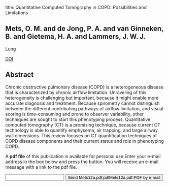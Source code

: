 title: Quantitative Computed Tomography in COPD: Possibilities and Limitations

## Mets, O. M. and de Jong, P. A. and van Ginneken, B. and Gietema, H. A. and Lammers, J. W. J.
Lung

<a href="https://doi.org/10.1007/s00408-011-9353-9">DOI</a>

## Abstract
Chronic obstructive pulmonary disease (COPD) is a heterogeneous disease that is characterized by chronic airflow limitation. Unraveling of this heterogeneity is challenging but important, because it might enable more accurate diagnosis and treatment. Because spirometry cannot distinguish between the different contributing pathways of airflow limitation, and visual scoring is time-consuming and prone to observer variability, other techniques are sought to start this phenotyping process. Quantitative computed tomography (CT) is a promising technique, because current CT technology is able to quantify emphysema, air trapping, and large airway wall dimensions. This review focuses on CT quantification techniques of COPD disease components and their current status and role in phenotyping COPD.

A <b>pdf file</b> of this publication is available for personal use.Enter your e-mail address in the box below and press the button. You will receive an e-mail message with a link to the pdf file.
<form action="sender.php">  <input type="text" name="email">  <input type="submit" value="Send Mets12a.pdf:pdfMets12a.pdf:PDF by e-mail"></form>